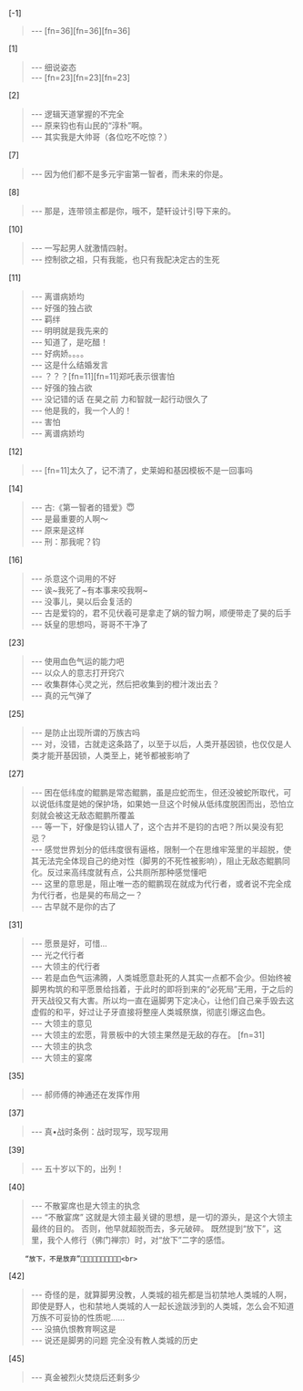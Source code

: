 
[-1] 
>--- [fn=36][fn=36][fn=36]<br>

[1] 
>--- 细说姿态<br>
>--- [fn=23][fn=23][fn=23]<br>

[2] 
>--- 逻辑天道掌握的不完全<br>
>--- 原来钧也有山民的“淳朴”啊。<br>
>--- 其实我是大帅哥（各位吃不吃惊？）<br>

[7] 
>--- 因为他们都不是多元宇宙第一智者，而未来的你是。<br>

[8] 
>--- 那是，连带领主都是你，哦不，楚轩设计引导下来的。<br>

[10] 
>--- 一写起男人就激情四射。<br>
>--- 控制欲之祖，只有我能，也只有我配决定古的生死<br>

[11] 
>--- 离谱病娇均<br>
>--- 好强的独占欲<br>
>--- 羁绊<br>
>--- 明明就是我先来的<br>
>--- 知道了，是吃醋！<br>
>--- 好病娇。。。。<br>
>--- 这是什么结婚发言<br>
>--- ？？？[fn=11][fn=11]郑吒表示很害怕<br>
>--- 好强的独占欲<br>
>--- 没记错的话 在昊之前  力和智就一起行动很久了<br>
>--- 他是我的，我一个人的！<br>
>--- 害怕<br>
>--- 离谱病娇均<br>

[12] 
>--- [fn=11]太久了，记不清了，史莱姆和基因模板不是一回事吗<br>

[14] 
>--- 古:《第一智者的错爱》😇<br>
>--- 是最重要的人啊～<br>
>--- 原来是这样<br>
>--- 刑：那我呢？钧<br>

[16] 
>--- 杀意这个词用的不好<br>
>--- 诶~我死了~有本事来咬我啊~<br>
>--- 没事儿，昊以后会复活的<br>
>--- 古是爱钧的，君不见伏羲可是拿走了娲的智力啊，顺便带走了昊的后手<br>
>--- 妖皇的思想吗，哥哥不干净了<br>

[23] 
>--- 使用血色气运的能力吧<br>
>--- 以众人的意志打开窍穴<br>
>--- 收集群体心灵之光，然后把收集到的橙汁泼出去？<br>
>--- 真的元气弹了<br>

[25] 
>--- 是防止出现所谓的万族古吗<br>
>--- 对，没错，古就走这条路了，以至于以后，人类开基因锁，也仅仅是人类才能开基因锁，人类至上，姥爷都被影响了<br>

[27] 
>--- 困在低纬度的鲲鹏是常态鲲鹏，虽是应蛇而生，但还没被蛇所取代，可以说低纬度是她的保护场，如果她一旦这个时候从低纬度脱困而出，恐怕立刻就会被这无敌态鲲鹏所覆盖<br>
>--- 等一下，好像是钧认错人了，这个古并不是钧的古吧？所以昊没有犯忌？<br>
>--- 感觉世界划分的低纬度很有逼格，限制一个在思维牢笼里的半超脱，使其无法完全体现自己的绝对性（脚男的不死性被影响），阻止无敌态鲲鹏同化。反过来高纬度就有点，公共厕所那种感觉懂吧<br>
>--- 这里的意思是，阻止唯一态的鲲鹏现在就成为代行者，或者说不完全成为代行者，也是昊的布局之一？<br>
>--- 古早就不是你的古了<br>

[31] 
>--- 愿景是好，可惜...<br>
>--- 光之代行者<br>
>--- 大领主的代行者<br>
>--- 若是血色气运沸腾，人类城愿意赴死的人其实一点都不会少。但始终被脚男构筑的和平愿景给挡着，于此时的即将到来的“必死局”无用，于之后的开天战役又有大害。所以均一直在逼脚男下定决心，让他们自己亲手毁去这虚假的和平，好过让子牙直接将整座人类城祭旗，彻底引爆这血色。<br>
>--- 大领主的意见<br>
>--- 大领主的宏愿，背景板中的大领主果然是无敌的存在。 [fn=31]<br>
>--- 大领主的执念<br>
>--- 大领主的宴席<br>

[35] 
>--- 郝师傅的神通还在发挥作用<br>

[37] 
>--- 真•战时条例：战时现写，现写现用<br>

[39] 
>--- 五十岁以下的，出列！<br>

[40] 
>--- 不散宴席也是大领主的执念<br>
>--- “不散宴席” 这就是大领主最关键的思想，是一切的源头，是这个大领主最终的目的。 否则，他早就超脱而去，多元破碎。 既然提到“放下”，这里，我个人修行（佛门禅宗）时，对“放下”二字的感悟。   

        “放下，不是放弃”🙏🏻🙏🏻🙏🏻🙏🏻🙏🏻<br>

[42] 
>--- 奇怪的是，就算脚男没教，人类城的祖先都是当初禁地人类城的人啊，即使是野人，也和禁地人类城的人一起长途跋涉到的人类城，怎么会不知道万族不可妥协的性质呢……<br>
>--- 没搞仇恨教育啊这是<br>
>--- 说还是脚男的问题
完全没有教人类城的历史<br>

[45] 
>--- 真金被烈火焚烧后还剩多少<br>
